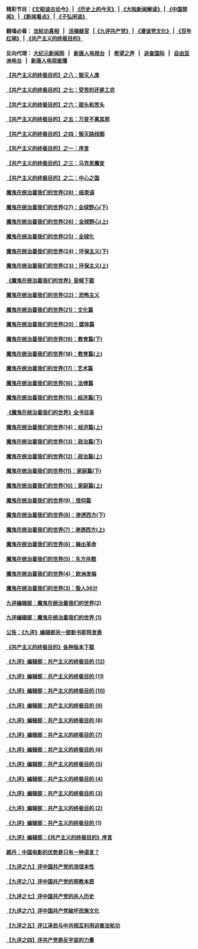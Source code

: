 #### 精彩节目：[《文昭谈古论今》](http://134.209.198.168/wenzhao) | [《历史上的今天》](http://134.209.198.168/today-in-history) | [《大陆新闻解读》](http://134.209.198.168/ntdtv-comedy) | [《中国禁闻》](http://134.209.198.168/ntdtv-news) | [《新闻看点》](http://134.209.198.168/news-insight) | [《子弘闲谈》](http://134.209.198.168/zihongxiantan/) 

 #### 翻墙必看： [法轮功真相](http://134.209.198.168:10000/videos/truth.html) &nbsp;&nbsp;|&nbsp;&nbsp; [活摘器官](http://134.209.198.168:10000/videos/res/Organs/) &nbsp;&nbsp;|[《九评共产党》](http://134.209.198.168:10000/videos/jiuping) | [《漫谈党文化》](http://134.209.198.168:10000/videos/mtdwh) | [《百年红祸》](http://134.209.198.168:10000/videos/bnhh) | [《共产主义的终极目的》](http://134.209.198.168:10000/videos/res/zjmd) 

 #### 反向代理： [大纪元新闻网](http://134.209.198.168:10080/) &nbsp;&nbsp;|&nbsp;&nbsp; [新唐人电视台](http://134.209.198.168:8000/) &nbsp;&nbsp;|&nbsp;&nbsp; [希望之声](http://134.209.198.168:8200/) &nbsp;&nbsp;|&nbsp;&nbsp; [追查国际](http://134.209.198.168:10010/) &nbsp;&nbsp;|&nbsp;&nbsp; [自由亚洲电台](http://134.209.198.168:9800/) &nbsp;&nbsp;|&nbsp;&nbsp; [新唐人电视直播](http://134.209.198.168/) 

#### [【共产主义的终极目的】之八：毁灭人类](../pages/nsc422/n11108503.md?t=03160937) 

#### [【共产主义的终极目的】之七：受苦的还是工农](../pages/nsc422/n11101809.md?t=03160937) 

#### [【共产主义的终极目的】之六：甜头和苦头](../pages/nsc422/n11096971.md?t=03160937) 

#### [【共产主义的终极目的】之五：万变不离其邪](../pages/nsc422/n11091285.md?t=03160937) 

#### [【共产主义的终极目的】之四：毁灭路线图](../pages/nsc422/n11086284.md?t=03160937) 

#### [【共产主义的终极目的】之一：序言](../pages/nsc422/n11086077.md?t=03160937) 

#### [【共产主义的终极目的】之三：马克思魔变](../pages/nsc422/n11061941.md?t=03160937) 

#### [【共产主义的终极目的】之二：中心之国](../pages/nsc422/n11047728.md?t=03160937) 

#### [魔鬼在统治着我们的世界(28)：结束语](../pages/nsc422/n10936246.md?t=03160937) 

#### [魔鬼在统治着我们的世界(27)：全球野心(下)](../pages/nsc422/n10928319.md?t=03160937) 

#### [魔鬼在统治着我们的世界(26)：全球野心(上)](../pages/nsc422/n10900318.md?t=03160937) 

#### [魔鬼在统治着我们的世界(25)：全球化](../pages/nsc422/n10788205.md?t=03160937) 

#### [魔鬼在统治着我们的世界(24)：环保主义(下)](../pages/nsc422/n10695307.md?t=03160937) 

#### [魔鬼在统治着我们的世界(23)：环保主义(上)](../pages/nsc422/n10688613.md?t=03160937) 

#### [《魔鬼在统治着我们的世界》音频下载](../pages/nsc422/n10635553.md?t=03160937) 

#### [魔鬼在统治着我们的世界(22)：恐怖主义](../pages/nsc422/n10614727.md?t=03160937) 

#### [魔鬼在统治着我们的世界(21)：文化篇](../pages/nsc422/n10597706.md?t=03160937) 

#### [魔鬼在统治着我们的世界(20)：媒体篇](../pages/nsc422/n10586579.md?t=03160937) 

#### [魔鬼在统治着我们的世界(19)：教育篇(下)](../pages/nsc422/n10564808.md?t=03160937) 

#### [魔鬼在统治着我们的世界(18)：教育篇(上)](../pages/nsc422/n10526970.md?t=03160937) 

#### [魔鬼在统治着我们的世界(17)：艺术篇](../pages/nsc422/n10499093.md?t=03160937) 

#### [魔鬼在统治着我们的世界(16)：法律篇](../pages/nsc422/n10485969.md?t=03160937) 

#### [魔鬼在统治着我们的世界(15)：经济篇(下)](../pages/nsc422/n10469975.md?t=03160937) 

#### [《魔鬼在统治着我们的世界》全书目录](../pages/nsc422/n10464261.md?t=03160937) 

#### [魔鬼在统治着我们的世界(14)：经济篇(上)](../pages/nsc422/n10457370.md?t=03160937) 

#### [魔鬼在统治着我们的世界(13)：政治篇(下)](../pages/nsc422/n10448270.md?t=03160937) 

#### [魔鬼在统治着我们的世界(12)：政治篇(上)](../pages/nsc422/n10444576.md?t=03160937) 

#### [魔鬼在统治着我们的世界(11)：家庭篇(下)](../pages/nsc422/n10440961.md?t=03160937) 

#### [魔鬼在统治着我们的世界(10)：家庭篇(上)](../pages/nsc422/n10435448.md?t=03160937) 

#### [魔鬼在统治着我们的世界(9)：信仰篇](../pages/nsc422/n10432159.md?t=03160937) 

#### [魔鬼在统治着我们的世界(8)：渗透西方(下)](../pages/nsc422/n10429603.md?t=03160937) 

#### [魔鬼在统治着我们的世界(7)：渗透西方(上)](../pages/nsc422/n10426013.md?t=03160937) 

#### [魔鬼在统治着我们的世界(6)：输出革命](../pages/nsc422/n10421536.md?t=03160937) 

#### [魔鬼在统治着我们的世界(5)：东方杀戮](../pages/nsc422/n10417707.md?t=03160937) 

#### [魔鬼在统治着我们的世界(4)：欧洲发端](../pages/nsc422/n10414890.md?t=03160937) 

#### [魔鬼在统治着我们的世界(3)：毁人36计](../pages/nsc422/n10411583.md?t=03160937) 

#### [九评编辑部：魔鬼在统治着我们的世界(2)](../pages/nsc422/n10410036.md?t=03160937) 

#### [九评编辑部：魔鬼在统治着我们的世界 (1)](../pages/nsc422/n10406825.md?t=03160937) 

#### [公告：《九评》编辑部另一部新书即将发表](../pages/nsc422/n10405104.md?t=03160937) 

#### [《共产主义的终极目的》各种版本下载](../pages/nsc422/n10022138.md?t=03160937) 

#### [《九评》编辑部：共产主义的终极目的 (12)](../pages/nsc422/n9933272.md?t=03160937) 

#### [《九评》编辑部：共产主义的终极目的 (11)](../pages/nsc422/n9924973.md?t=03160937) 

#### [《九评》编辑部：共产主义的终极目的 (10)](../pages/nsc422/n9920883.md?t=03160937) 

#### [《九评》编辑部：共产主义的终极目的 (9)](../pages/nsc422/n9916363.md?t=03160937) 

#### [《九评》编辑部：共产主义的终极目的 (8)](../pages/nsc422/n9912488.md?t=03160937) 

#### [《九评》编辑部：共产主义的终极目的 (7)](../pages/nsc422/n9901176.md?t=03160937) 

#### [《九评》编辑部：共产主义的终极目的 (6)](../pages/nsc422/n9899359.md?t=03160937) 

#### [《九评》编辑部：共产主义的终极目的 (5)](../pages/nsc422/n9893174.md?t=03160937) 

#### [《九评》编辑部：共产主义的终极目的 (4)](../pages/nsc422/n9891246.md?t=03160937) 

#### [《九评》编辑部：共产主义的终极目的 (3)](../pages/nsc422/n9879879.md?t=03160937) 

#### [《九评》编辑部：共产主义的终极目的 (2)](../pages/nsc422/n9876205.md?t=03160937) 

#### [《九评》编辑部：共产主义的终极目的 (1)](../pages/nsc422/n9865857.md?t=03160937) 

#### [《九评》编辑部：《共产主义的终极目的》序言](../pages/nsc422/n9862666.md?t=03160937) 

#### [颜丹：中国电影的优势是只有一种语言？](../pages/nsc422/n9583062.md?t=03160937) 

#### [【九评之九】评中国共产党的流氓本性](../pages/nsc422/n737542.md?t=03160937) 

#### [【九评之八】评中国共产党的邪教本质](../pages/nsc422/n735942.md?t=03160937) 

#### [【九评之七】评中国共产党的杀人历史](../pages/nsc422/n733806.md?t=03160937) 

#### [【九评之六】评中国共产党破坏民族文化](../pages/nsc422/n731667.md?t=03160937) 

#### [【九评之五】评江泽民与中共相互利用迫害法轮功](../pages/nsc422/n730058.md?t=03160937) 

#### [【九评之四】评共产党是反宇宙的力量](../pages/nsc422/n727814.md?t=03160937) 


